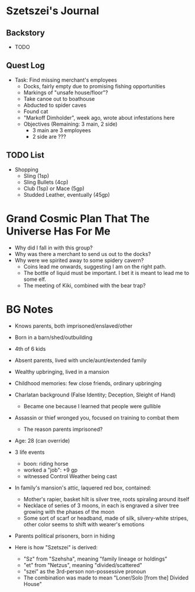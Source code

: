 # Szetszei's Journal

## Backstory
- TODO

## Quest Log
- Task: Find missing merchant's employees
    - Docks, fairly empty due to promising fishing opportunities
    - Markings of "unsafe house/floor"?
    - Take canoe out to boathouse
    - Abducted to spider caves
    - Found cat
    - "Markoff Dimholder", week ago, wrote about infestations here
    - Objectives (Remaining: 3 main, 2 side)
        - 3 main are 3 employees
        - 2 side are ???

## TODO List
- Shopping
    - Sling (1sp)
    - Sling Bullets (4cp)
    - Club (1sp) or Mace (5gp)
    - Studded Leather, eventually (45gp)

# Grand Cosmic Plan That The Universe Has For Me
- Why did I fall in with this group?
- Why was there a merchant to send us out to the docks?
- Why were we spirited away to some spidery cavern?
    - Coins lead me onwards, suggesting I am on the right path.
    - The bottle of liquid must be important. I bet it is meant to lead me to some elf.
    - The meeting of Kiki, combined with the bear trap?

# BG Notes
- Knows parents, both imprisoned/enslaved/other
- Born in a barn/shed/outbuilding
- 4th of 6 kids
- Absent parents, lived with uncle/aunt/extended family
- Wealthy upbringing, lived in a mansion
- Childhood memories: few close friends, ordinary upbringing
- Charlatan background (False Identity; Deception, Sleight of Hand)
    - Became one because I learned that people were gullible
- Assassin or thief wronged you, focused on training to combat them
    - The reason parents imprisoned?
- Age: 28 (can override)
- 3 life events
    - boon: riding horse
    - worked a "job": +9 gp
    - witnessed Control Weather being cast

- In family's mansion's attic, laquered red box, contained:
    - Mother's rapier, basket hilt is silver tree, roots spiraling around itself
    - Necklace of series of 3 moons, in each is engraved a silver tree growing with the phases of the moon
    - Some sort of scarf or headband, made of silk, silvery-white stripes, other color seems to shift with wearer's emotions

- Parents political prisoners, born in hiding

- Here is how "Szetszei" is derived:
    - "Sz" from "Szehsha", meaning "family lineage or holdings"
    - "et" from "Netzus", meaning "divided/scattered"
    - "szei" as the 3rd-person non-possessive pronoun
    - The combination was made to mean "Loner/Solo [from the] Divided House"
